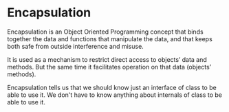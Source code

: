 # Encapsulation

Encapsulation is an Object Oriented Programming concept that binds together the data and functions that manipulate the data, and that keeps both safe from outside interference and misuse.

It is used as a mechanism to restrict direct access to objects’ data and methods. But the same time it facilitates operation on that data (objects’ methods).

Encapsulation tells us that we should know just an interface of class to be able to use it. We don't have to know anything about internals of class to be able to use it.
